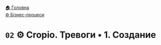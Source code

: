 ﻿[🏠 Головна](../../../README.MD)  
[⚙️ Бізнес-процеси](../../README.MD) 

# `02` ⚙️ Cropio. Тревоги • 1. Создание